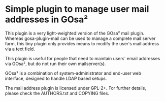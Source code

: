 # Simple plugin to manage user mail addresses in GOsa²

This plugin is a very light-weighted version of the GOsa² mail plugin.
Whereas gosa-plugin-mail can be used to manage a complete mail server
farm, this tiny plugin only provides means to modify the user's mail
address via a text field.

This plugin is useful for people that need to maintain users' email
addresses via GOsa², but do not run their own mailserver(s).

GOsa² is a combination of system-administrator and end-user web
interface, designed to handle LDAP based setups.

The mail address plugin is licensed under GPL-2+. For further details,
please check the AUTHORS.txt and COPYING files.